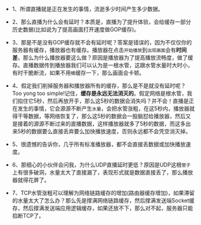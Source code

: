 - 1、所谓直播就是正在发生的事情，流逝多少时间产生多少数据。

- 2、那么直播为什么会有延时？本质是，直播为了提升体验，会给缓存一部分历史数据(比如说为了提高画面打开速度做GOP缓存)。

- 3、那是不是没有GOP缓存就不会有延时呢？答案是错误的，因为不仅仅你的服务器有缓存，播放器也有缓存。播放器在点击`开始播放`到`出现画面`会有**时间差**，那么为什么播放器要这么做？原因是播放器为了提高播放流畅度，做了缓存。直播数据传到播放器我们可以认为是一根水管，这跟水管水量时大时小，有时干脆断流，如果不用`桶`缓存一下，那么画面会卡顿。

- 4、假定我们削掉服务器和播放器所有的缓存，那么是不是就没有延时呢？Too yong too simple!记住，**缓存是永远无法消灭的**。假定网络是根水管，我们掐住它5秒，然后再放开手，那么这5秒的数据会消失吗？并不会！直播是正在发生的事情，它会源源不断产生`水量`，会把水管涨粗，在这5秒内，播放器就得干等数据，等网络恢复了，那么这5秒的数据会一股脑怼给播放器，然后又是接着的源源不断过来的直播数据，这样播放器就多了5秒的数据，而这多出来5秒的数据要么直接丢弃要么加快播放速度，否则永远都不会凭空消灭掉。

- 5、很遗憾的告诉你，几乎所有标准播放器，都不会直接丢数据或加快播放速度。

- 6、那细心的小伙伴会问我，为什么UDP直播延时更低？原因是UDP这根`管子`上有很多破洞，水量太大了直接漏了，表现形式就是数据直接丢了，那么播放器就得花屏了。

- 7、TCP水管涨粗可以理解为网络链路缓存的增加(路由器缓存增加)，如果滞留的水量太大了怎么办？那么先是撑满网络链路缓存，然后撑满发送端Socket缓存，然后撑满发送端应用逻辑缓存，如果还放不下，那么对不起，服务器只能掐断TCP了。
